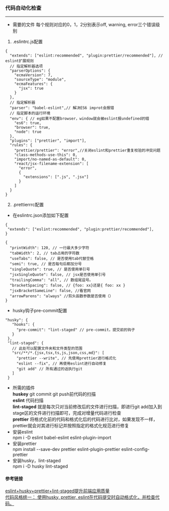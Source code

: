 ### 代码自动化检查  
--- 
- 需要的文件  每个规则对应的0，1，2分别表示off, warning, error三个错误级别
1. .eslintrc.js配置  
```
{
  "extends": ["eslint:recommended", "plugin:prettier/recommended"], // eslint扩展规则
  // 指定解析器选项
  "parserOptions": {
    "ecmaVersion": 7,
    "sourceType": "module",
    "ecmaFeatures": {
      "jsx": true
    }
  },
  // 指定解析器
  "parser": "babel-eslint",// 解决ES6 improt会报错
  // 指定脚本的运行环境
  "env": { // eg如果不配置browser，window就会被eslint报undefined的错
    "es6": true,
    "browser": true,
    "node": true
  },
  "plugins": ["prettier", "import"],
  "rules": {
    "prettier/prettier": "error",//关闭eslint和prettier重复校验的冲突问题
    "class-methods-use-this": 0,
    "import/no-named-as-default": 0,
    "react/jsx-filename-extension": [
      "error",
      {
        "extensions": [".js", ".jsx"]
      }
    ]
  }
}
```
2. .prettierrrc配置  
- 在eslintrc.json添加如下配置  
```
{
 "extends": ["eslint:recommended", "plugin:prettier/recommended"],
}
```  
```
{
  "printWidth": 120, // 一行最大多少字符
  "tabWidth": 2, // tab占用的字符数
  "useTabs": false, // 是否使用tab代替空格
  "semi": true, // 是否每句后都加分号
  "singleQuote": true, // 是否使用单引号
  "jsxSingleQuote": false, // jsx是否使用单引号
  "trailingComma": "all", // 数组尾逗号。
  "bracketSpacing": false, // {foo: xx}还是{ foo: xx }
  "jsxBracketSameLine": false, //看官网
  "arrowParens": "always" //剪头函数参数是否使用（）
}
```
 - husky钩子pre-commit配置  
 ```
 "husky": {
    "hooks": {
      "pre-commit": "lint-staged" // pre-commit，提交前的钩子
    }
  },
  "lint-staged": {
    // 此处可以配置文件夹和文件类型的范围
    "src/**/*.{jsx,tsx,ts,js,json,css,md}": [
      "prettier --write", // 先使用prettier进行格式化
      "eslint --fix", // 再使用eslint进行自动修复
      "git add" // 所有通过的话执行git
    ]
  }
 ```
- 所需的插件  
**huskey** git commit git push前代码的扫描  
**eslint** 代码扫描  
**lint-staged**  就是每次只对当前修改后的文件进行扫描，即进行git add加入到stage区的文件进行扫描即可，完成对增量代码进行检查   
**prettier** 将格式化前的代码和格式化后的代码进行比对，如果发现不一样，prettier就会对其进行标记并按照指定的格式化规范进行修复  
- 安装eslint  
npm i -D eslint babel-eslint eslint-plugin-import  
- 安装prettier  
npm install --save-dev prettier eslint-plugin-prettier eslint-config-prettier  
- 安装husky，lint-staged    
npm i -D husky lint-staged  
#### 参考链接  
[eslint+husky+prettier+lint-staged提升前端应用质量](https://juejin.im/post/5c67fcaae51d457fcb4078c9)   
[代码风格统一： 使用husky, prettier, eslint在代码提交时自动格式化，并检查代码。](https://juejin.im/post/5bf36163e51d45360069e0e8) 
